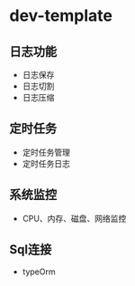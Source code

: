 # dev-template

## 日志功能

- 日志保存
- 日志切割
- 日志压缩

## 定时任务

- 定时任务管理
- 定时任务日志

## 系统监控

- CPU、内存、磁盘、网络监控

## Sql连接

- typeOrm
